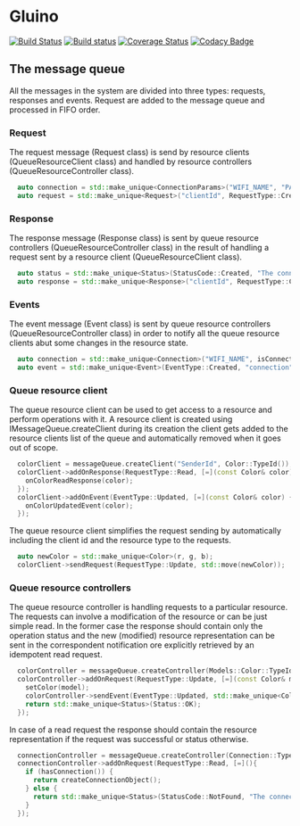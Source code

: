 # Gluino
[![Build Status](https://api.travis-ci.org/anisimovsergey/gluino.svg?branch=master)](https://travis-ci.org/anisimovsergey/gluino?branch=master)
[![Build status](https://ci.appveyor.com/api/projects/status/oiyjkkvbiyfy2u0h?svg=true)](https://ci.appveyor.com/project/anisimovsergey/gluino)
[![Coverage Status](https://coveralls.io/repos/github/anisimovsergey/gluino/badge.svg?branch=master)](https://coveralls.io/github/anisimovsergey/gluino?branch=master)
[![Codacy Badge](https://api.codacy.com/project/badge/Grade/74ecfbf675f34a3192ee0894ba75043e)](https://www.codacy.com/app/anisimovsergey/gluino?utm_source=github.com&amp;utm_medium=referral&amp;utm_content=anisimovsergey/gluino&amp;utm_campaign=Badge_Grade)

## The message queue

All the messages in the system are divided into three types: requests, responses and events. Request are added to the message queue and processed in FIFO order.

### Request
The request message (Request class) is send by resource clients (QueueResourceClient class) and handled by resource controllers (QueueResourceController class).

```cpp
  auto connection = std::make_unique<ConnectionParams>("WIFI_NAME", "PASSWORD");
  auto request = std::make_unique<Request>("clientId", RequestType::Create, "connection", std::move(connection));
```

### Response
The response message (Response class) is sent by queue resource controllers (QueueResourceController class) in the result of handling a request sent by a resource client (QueueResourceClient class).

```cpp
  auto status = std::make_unique<Status>(StatusCode::Created, "The connection was created.");
  auto response = std::make_unique<Response>("clientId", RequestType::Create, "connection", std::move(status));
```

### Events
The event message (Event class) is sent by queue resource controllers (QueueResourceController class) in order to notify all the queue resource clients abut some changes in the resource state.

```cpp
  auto connection = std::make_unique<Connection>("WIFI_NAME", isConnected);
  auto event = std::make_unique<Event>(EventType::Created, "connection", std::move(connection));
```

### Queue resource client
The queue resource client can be used to get access to a resource and perform  operations with it. A resource client is created using IMessageQueue.createClient during its creation the client gets added to the resource clients list of the queue and automatically removed when it goes out of scope.

```cpp
  colorClient = messageQueue.createClient("SenderId", Color::TypeId());
  colorClient->addOnResponse(RequestType::Read, [=](const Color& color) {
    onColorReadResponse(color);
  });
  colorClient->addOnEvent(EventType::Updated, [=](const Color& color) {
    onColorUpdatedEvent(color);
  });
```

The queue resource client simplifies the request sending by automatically including the client id and the resource type to the requests.

```cpp
  auto newColor = std::make_unique<Color>(r, g, b);
  colorClient->sendRequest(RequestType::Update, std::move(newColor));
```

### Queue resource controllers
The queue resource controller is handling requests to a particular resource. The requests can involve a modification of the resource or can be just simple read. In the former case the response should contain only the operation status and the new (modified) resource representation can be sent in the correspondent notification ore explicitly retrieved by an idempotent read request.

```cpp
  colorController = messageQueue.createController(Models::Color::TypeId());
  colorController->addOnRequest(RequestType::Update, [=](const Color& model){
    setColor(model);
    colorController->sendEvent(EventType::Updated, std::make_unique<Color>(model));
    return std::make_unique<Status>(Status::OK);
  });
```

In case of a read request the response should contain the resource representation if the request was successful or status otherwise.

```cpp
  connectionController = messageQueue.createController(Connection::TypeId());
  connectionController->addOnRequest(RequestType::Read, [=](){
    if (hasConnection()) {
      return createConnectionObject();
    } else {
      return std::make_unique<Status>(StatusCode::NotFound, "The connection doesn't exist.");
    }
  });
```
